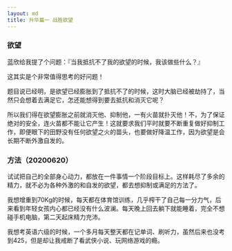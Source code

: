 ```yaml
---
layout: md
title: 升华篇一 战胜欲望
---
```


### 欲望

蓝欣给我提了个问题：『当我抵抗不了我的欲望的时候，我该做些什么？』

这其实是个非常值得思考的好问题！

题目说已经明，是欲望已经膨胀到了抵抗不了的时候，这时大脑已经被劫持了，当然只会想着去满足它，怎还能想得到要去抵抗和消灭它呢？

所以我们得在欲望膨胀之前就消灭他、抑制他，一有火苗就扑灭他！不，为了保证绝对的安全，连火苗都不能让它产生！这就要求我们平时就要不断重复做好抑制工作，即便眼下的田野没有任何欲望之火的苗头，也要做好降温工作，因为欲望是会长期不断外激自发的。

### 方法（20200620）

试试把自己的全部身心动力，都放在一件事情一个阶段目标上。这样耗尽了多余的精力，就不必为各种外激的和自发的欲望，都去想抑制或满足的方法了。

我想增重到70Kg的时候，每天都在体育馆训练，几乎榨干了自己每一分力气，后来看到年轻女孩内心都已经没有什么波澜。每天晚上回去躺下就能睡着，完全不想碰手机电脑，第二天起床精力充沛。

我想考英语六级的时候，一个多月每天整天都在记单词、刷听力，虽然后来也没考到425，但是却让我戒断了看武侠小说、玩网络游戏的瘾。
